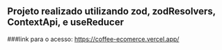 ## Projeto realizado utilizando zod, zodResolvers, ContextApi, e useReducer
###link para o acesso: https://coffee-ecomerce.vercel.app/
